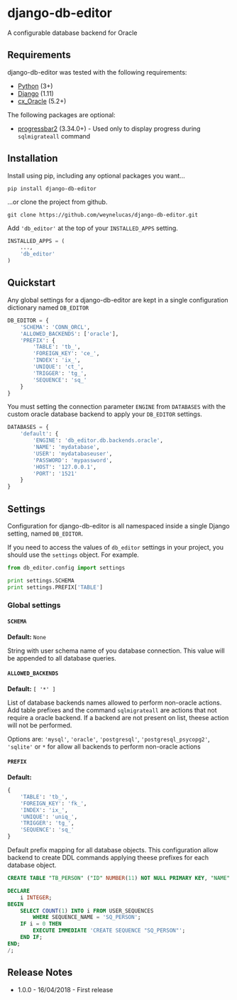 # django-db-editor
A configurable database backend for Oracle

## Requirements
django-db-editor was tested with the following requirements:

- [Python](https://www.python.org/) (3+)
- [Django](https://docs.djangoproject.com/) (1.11)
- [cx_Oracle](http://cx-oracle.readthedocs.io/en/latest/) (5.2+)

The following packages are optional:
- [progressbar2](https://pypi.python.org/pypi/progressbar2) (3.34.0+) - Used only to display progress during `sqlmigrateall` command

## Installation
Install using pip, including any optional packages you want...

```
pip install django-db-editor
```

...or clone the project from github.

```
git clone https://github.com/weynelucas/django-db-editor.git
```

Add `'db_editor'` at the top of your `INSTALLED_APPS` setting.

```python
INSTALLED_APPS = (
    ...,
    'db_editor'
)
```

## Quickstart
Any global settings for a django-db-editor are kept in a single configuration dictionary named `DB_EDITOR`

```python
DB_EDITOR = {
    'SCHEMA': 'CONN_ORCL',
    'ALLOWED_BACKENDS': ['oracle'],
    'PREFIX': {
        'TABLE': 'tb_',
        'FOREIGN_KEY': 'ce_',
        'INDEX': 'ix_',
        'UNIQUE': 'ct_',
        'TRIGGER': 'tg_',
        'SEQUENCE': 'sq_'
    }
}
```

You must setting the connection parameter `ENGINE` from `DATABASES` with the custom oracle database backend to apply your `DB_EDITOR` settings.

```python
DATABASES = {
    'default': {
        'ENGINE': 'db_editor.db.backends.oracle',
        'NAME': 'mydatabase',
        'USER': 'mydatabaseuser',
        'PASSWORD': 'mypassword',
        'HOST': '127.0.0.1',
        'PORT': '1521'
    }
}
```

## Settings
Configuration for django-db-editor is all namespaced inside a single Django setting, named `DB_EDITOR`.

If you need to access the values of `db_editor` settings in your project, you should use the `settings` object. For example.

```python
from db_editor.config import settings

print settings.SCHEMA
print settings.PREFIX['TABLE']
```

### Global settings

#### `SCHEMA`
**Default:**  `None`

String with user schema name of you database connection. This value will be appended to all database queries.

#### `ALLOWED_BACKENDS`
**Default:** `[ '*' ]`

List of database backends names allowed to perform non-oracle actions. Add table prefixes and the command `sqlmigrateall` are actions that not require a oracle backend. If a backend are not present on list, theese action will not be performed.

Options are: `'mysql'`, `'oracle'`, `'postgresql'`, `'postgresql_psycopg2'`, `'sqlite'` or `*` for allow all backends to perform non-oracle actions


#### `PREFIX`
**Default:**
```python
{
    'TABLE': 'tb_',
    'FOREIGN_KEY': 'fk_',
    'INDEX': 'ix_',
    'UNIQUE': 'uniq_',
    'TRIGGER': 'tg_',
    'SEQUENCE': 'sq_'
}
```

Default prefix mapping for all database objects. This configuration allow backend to create DDL commands applying theese prefixes for each database object. 

```sql
CREATE TABLE "TB_PERSON" ("ID" NUMBER(11) NOT NULL PRIMARY KEY, "NAME" NVARCHAR2(255) NULL);

DECLARE
    i INTEGER;
BEGIN
    SELECT COUNT(1) INTO i FROM USER_SEQUENCES
        WHERE SEQUENCE_NAME = 'SQ_PERSON';
    IF i = 0 THEN
        EXECUTE IMMEDIATE 'CREATE SEQUENCE "SQ_PERSON"';
    END IF;
END;
/;
```

## Release Notes

- 1.0.0 - 16/04/2018 - First release
